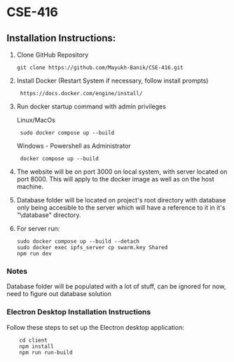 # CSE-416

## Installation Instructions:

1. Clone GitHub Repository
    
    ```
    git clone https://github.com/Mayukh-Banik/CSE-416.git
    ```

2. Install Docker (Restart System if necessary, follow install prompts)
    
        https://docs.docker.com/engine/install/

3. Run docker startup command with admin privileges

    Linux/MacOs

        sudo docker compose up --build

    Windows - Powershell as Administrator

        docker compose up --build

4. The website will be on port 3000 on local system, with server located on port 8000.
This will apply to the docker image as well as on the host machine.

5. Database folder will be located on project's root directory with database only being accesible to the server which will have a reference to it in it's "\database" directory.

6. For server run:
   ```
   sudo docker compose up --build --detach
   sudo docker exec ipfs_server cp swarm.key Shared
   npm run dev
   ```

### Notes


Database folder will be populated with a lot of stuff, can be ignored for now, need to figure out database solution


### Electron Desktop Installation Instructions

Follow these steps to set up the Electron desktop application:
```
    cd client
    npm install
    npm run run-build
```


